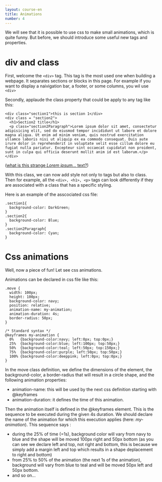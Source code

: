 ```yaml
---
layout: course-en
title: Animations
number: 4
---
```


We will see that it is possible to use css to make small animations, which is quite funny.
But before, we should introduce some useful new tags and properties.

# div and class

First, welcome the `<div>` tag. This tag is the most used one when building a webpage. It separates sections or blocks in this page. For example if you want to display a naivigation bar, a footer, or some columns, you wil use `<div>`

Secondly, applaude the class property that could be apply to any tag like this:
```
<div class="section1">this is section 1</div>
<div class = "section2">
  <h1>Section2 title</h1>
  <p class="section2Paragraph">Lorem ipsum dolor sit amet, consectetur adipisicing elit, sed do eiusmod tempor incididunt ut labore et dolore magna aliqua. Ut enim ad minim veniam, quis nostrud exercitation ullamco laboris nisi ut aliquip ex ea commodo consequat. Duis aute irure dolor in reprehenderit in voluptate velit esse cillum dolore eu fugiat nulla pariatur. Excepteur sint occaecat cupidatat non proident, sunt in culpa qui officia deserunt mollit anim id est laborum.</p>
</div>
```

([what is this strange *Lorem ipsum...* text?](https://lipsum.com/))

With this class, we can now add style not only to tags but also to class. Then for example, all the `<div>, <h1>, <p>` tags can look differently if they are associated with a class that has a specific styling.

Here is an example of the asscociated css file:
```
.section1{
  background-color: DarkGreen;
}
.section2{
  background-color: Blue;
}
.section2Paragraph{
  background-color: Cyan;
}
```

# Css animations
Well, now a piece of fun! Let see css animations.

Animations can be declared in css file like this:
```
.move {
  width: 100px;
  height: 100px;
  background-color: navy;
  position: relative;
  animation-name: my-animation;
  animation-duration: 4s;
  border-radius: 50px;
}

/* Standard syntax */
@keyframes my-animation {
  0%   {background-color:navy; left:0px; top:0px;}
  25%  {background-color:blue; left:100px; top:50px;}
  50%  {background-color:teal; left:50px; top:150px;}
  75%  {background-color:purple; left:50px; top:50px;}
  100% {background-color:deeppink; left:0px; top:0px;}
}
```
In the move class definition, we define the dimensions of the element, the background-color, a border-radius that will result in a circle shape, and the following animation properties:
- animation-name: this will be used by the next css definition starting with @keyframes
- animation-duration: it defines the time of this animation.

Then the animation itself is defined in the @keyframes element. This is the sequence to be executed during the given 4s duration. We should declare the name of the animation for which this execution applies (here: *my-animation*). This sequence says :
- during the 25% of time (=1s), background color will vary from navy to blue and the shape will be moved 100px right and 50px bottom (as you can see we declare left and top, not right and bottom, this is because we simply add a margin left and top which results in a shape deplacement to right and bottom)
- from 25% to 50% of the animation (the next 1s of the animation), background will vary from blue to teal and will be moved 50px left and 50px bottom.
- and so on...
